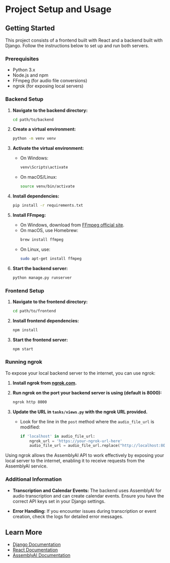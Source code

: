 # Project Setup and Usage

## Getting Started

This project consists of a frontend built with React and a backend built with Django. Follow the instructions below to set up and run both servers.

### Prerequisites

- Python 3.x
- Node.js and npm
- FFmpeg (for audio file conversions)
- ngrok (for exposing local servers)

### Backend Setup

1. **Navigate to the backend directory:**
   ```bash
   cd path/to/backend
   ```

2. **Create a virtual environment:**
   ```bash
   python -m venv venv
   ```

3. **Activate the virtual environment:**
   - On Windows:
     ```bash
     venv\Scripts\activate
     ```
   - On macOS/Linux:
     ```bash
     source venv/bin/activate
     ```

4. **Install dependencies:**
   ```bash
   pip install -r requirements.txt
   ```

5. **Install FFmpeg:**
   - On Windows, download from [FFmpeg official site](https://ffmpeg.org/download.html).
   - On macOS, use Homebrew:
     ```bash
     brew install ffmpeg
     ```
   - On Linux, use:
     ```bash
     sudo apt-get install ffmpeg
     ```

6. **Start the backend server:**
   ```bash
   python manage.py runserver
   ```

### Frontend Setup

1. **Navigate to the frontend directory:**
   ```bash
   cd path/to/frontend
   ```

2. **Install frontend dependencies:**
   ```bash
   npm install
   ```

3. **Start the frontend server:**
   ```bash
   npm start
   ```

### Running ngrok

To expose your local backend server to the internet, you can use ngrok:

1. **Install ngrok from [ngrok.com](https://ngrok.com/download).**

2. **Run ngrok on the port your backend server is using (default is 8000):**
   ```bash
   ngrok http 8000
   ```

3. **Update the URL in `tasks/views.py` with the ngrok URL provided.** 
   - Look for the line in the `post` method where the `audio_file_url` is modified:
     ```python
     if 'localhost' in audio_file_url:
         ngrok_url = 'https://your-ngrok-url-here'
         audio_file_url = audio_file_url.replace("http://localhost:8000", ngrok_url)
     ```

Using ngrok allows the AssemblyAI API to work effectively by exposing your local server to the internet, enabling it to receive requests from the AssemblyAI service.

### Additional Information

- **Transcription and Calendar Events:** The backend uses AssemblyAI for audio transcription and can create calendar events. Ensure you have the correct API keys set in your Django settings.

- **Error Handling:** If you encounter issues during transcription or event creation, check the logs for detailed error messages.

## Learn More

- [Django Documentation](https://docs.djangoproject.com/en/stable/)
- [React Documentation](https://reactjs.org/docs/getting-started.html)
- [AssemblyAI Documentation](https://docs.assemblyai.com/)
